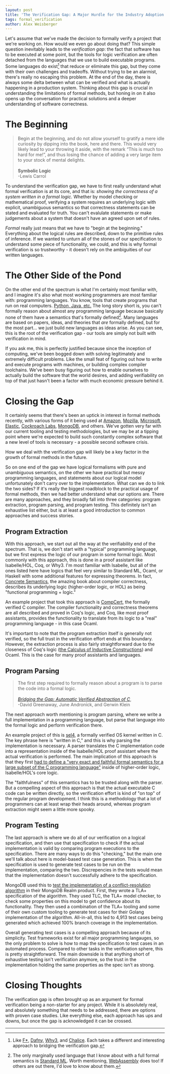 ```yaml
---
layout: post
title: 'The Verification Gap: A Major Hurdle for the Industry Adoption of Formal Methods'
tags: formal_verification
author: Alex Weisberger
---
```


Let's assume that we've made the decision to formally verify a project that we're working on. How would we even go about doing that? This simple question inevitably leads to the _verification gap_: the fact that software has to be executed at some point, but the tools for logic verification are often detached from the languages that we use to build executable programs. Some languages do exist[^fn1] that reduce or eliminate this gap, but they come with their own challenges and tradeoffs. Without trying to be an alarmist, there's really no escaping this problem. At the end of the day, there is always some delta between what can be verified and what is actually happening in a production system. Thinking about this gap is crucial in understanding the limitations of formal methods, but honing in on it also opens up the conversation for practical solutions and a deeper understanding of software correctness.



# The Beginning

> Begin at the beginning, and do not allow yourself to gratify a mere idle curiosity by dipping into the book, here and there. This would very likely lead to your throwing it aside, with the remark “This is much too hard for me!”, and thus losing the chance of adding a very large item to your stock of mental delights.
> <br><br> **Symbolic Logic**
> <br>-Lewis Carrol

To understand the verification gap, we have to first really understand what formal verification is at its core, and that is: _showing the correctness of a system written in a formal logic._ Whether by model checking or mathematical proof, verifying a system requires an underlying logic with explicit, unambiguous semantics so that correctness statements can be stated and evaluated for truth. You can't evalulate statements or make judgements about a system that doesn't have an agreed upon set of rules. 

_Formal_ really just means that we have to "begin at the beginning." Everything about the logical rules are described, down to the primitive rules of inference. If we wanted to unturn all of the stones of our specification to understand some piece of functionality, we could, and this is why formal verification is so trustworthy - it doesn't rely on the ambiguities of our written languages. 

# The Other Side of the Pond

On the other end of the spectrum is what I'm certainly most familiar with, and I imagine it's also what most working programmers are most familiar with: programming languages. You know, tools that create programs that run on real computers. [Python, Java, etc.](https://www.tiobe.com/tiobe-index/) The long story short is, you can't formally reason about almost any programming language because basically none of them have a semantics that's formally defined[^fn2]. Many languages are based on papers, ideas, and theories that _are_ formally defined, but for the most part... we just build new languages as ideas arise. As you can see, this is the root of the verification gap - our tools are simply not built with verification in mind.

If you ask me, this is perfectly justified because since the inception of computing, we've been bogged down with solving legitimately and extremely difficult problems. Like the small feat of figuring out how to write and execute programs with machines, or building complex compiler toolchains. We've been busy figuring out how to enable ourselves to actually build the software that the world desires, and adding verifiability on top of that just hasn't been a factor with much economic pressure behind it.

# Closing the Gap

It certainly seems that there's been an uptick in interest in formal methods recently, with various forms of it being used at [Amazon](https://lamport.azurewebsites.net/tla/formal-methods-amazon.pdf), [Mozilla](https://blog.mozilla.org/security/2020/07/06/performance-improvements-via-formally-verified-cryptography-in-firefox/), [Microsoft](https://project-everest.github.io/), [Elastic](https://www.youtube.com/watch?v=qYDcbcOVurc), [Cockroach Labs](https://www.cockroachlabs.com/blog/parallel-commits/), [MongoDB](https://www.youtube.com/watch?v=wVmGMQZSP88&list=PLvaSNyqj9rnK4ZJHenG-4emWltWh4vpFv&index=6), and others. We've gotten very far with our current tooling and testing methodologies, but we may be at a tipping point where we're expected to build such constantly complex software that a new level of tools is necessary - a possible second software crisis.

How we deal with the verification gap will likely be a key factor in the growth of formal methods in the future.

So on one end of the gap we have logical formalisms with pure and unambiguous semantics, on the other we have practical but messy programming languages, and statements about our logical model unfortunately don't carry over to the implementation. What can we do to link the two sides? If it's really the biggest roadblock to the practical usage of formal methods, then we had better understand what our options are. There are many approaches, and they broadly fall into three categories: program extraction, program parsing, and program testing. This definitely isn't an exhaustive list either, but is at least a good introduction to common approaches and success stories.

## Program Extraction

With this approach, we start out all the way at the verifiability end of the spectrum. That is, we don't start with a "typical" programming language, but we first express the logic of our program in some formal logic. Most commonly with this approach, this is done in a proof assistant like Isabelle/HOL, Coq, or Why3. I'm most familiar with Isabelle, but all of the ones listed here have logics that feel very similar to Standard ML, Ocaml, or Haskell with some additional features for expressing theorems. In fact, [Concrete Semantics](http://concrete-semantics.org/), the amazing book about compiler correctness, describes its underlying logic (higher-order logic, or HOL) as being "functional programming + logic."

An example project that took this approach is [CompCert](https://compcert.org/), the formally verified C compiler. The compiler functionality and correctness theorems are all described and proved in Coq's logic, and Coq, like most proof assistants, provides the functionality to translate from its logic to a "real" programming language - in this case Ocaml.

It's important to note that the program extraction itself is generally not verified, so the full trust in the verification effort ends at this boundary. However, the extraction process is also fairly straightforward due to the closeness of Coq's logic ([the Calculus of Inductive Constructions](https://en.wikipedia.org/wiki/Calculus_of_constructions)) and Ocaml. This is the case for many proof assistants and languages.

## Program Parsing

> The first step required to formally reason about a program is to parse the code into a formal logic.
> <br><br>_[Bridging the Gap: Automatic Verified Abstraction of C](https://trustworthy.systems/publications/nicta_full_text/5662.pdf)_,
> <br>-David Greenaway, June Andronick, and Gerwin Klein

The next approach worth mentioning is program parsing, where we write a full implementation in a programming language, but parse that language into the formal logic and perform verification there.

An example project of this is [sel4](https://sel4.systems/), a formally verified OS kernel written in C. The key phrase here is "written in C," and this is why parsing the implementation is necessary. A parser translates the C implementation code into a representation inside of the Isabelle/HOL proof assistant where the actual verification is performed. The main implication of this approach is that they first [had to define a "very exact and faithful formal semantics for a large subset of the C programming language"](http://web1.cs.columbia.edu/~junfeng/09fa-e6998/papers/sel4.pdf) inside of higher-order logic, Isabelle/HOL's core logic. 

The "faithfulness" of this semantics has to be trusted along with the parser. But a compelling aspect of this approach is that the actual executable C code can be written directly, so the verification effort is kind of "on top" of the regular program development. I think this is a methodology that a lot of programmers can at least wrap their heads around, whereas program extraction might seem a little more spooky.

## Program Testing

The last approach is where we do all of our verification on a logical specification, and then use that specification to check if the actual implementation is valid by comparing program executions to the specification. There are many ways to do this "checking," but the main one we'll talk about here is model-based test case generation. This is when the specification is used to generate test cases to be run on the implementation, comparing the two. Discrepencies in the tests would mean that the implementation doesn't successfully adhere to the specification.

MongoDB used this to [test the implementation of a conflict-resolution algorithm](https://www.youtube.com/watch?v=wVmGMQZSP88&t=954s) in their MongoDB Realm product. First, they wrote a TLA+ specification of the algorithm. They used TLC, the TLA+ model checker, to check some properties on this model to get confidence about its functionality. They then used a combination of the TLA+ tooling and some of their own custom tooling to generate test cases for their Golang implementation of the algorithm. All-in-all, this led to 4,913 test cases being generated which achieved 100% branch coverage in the implementation.

Overall generating test cases is a compelling approach because of its simplicity. Test frameworks exist for all major programming langauges, so the only problem to solve is how to map the specification to test cases in an automated process. Compared to other tasks in the verification sphere, this is pretty straightforward. The main downside is that anything short of exhaustive testing isn't verification anymore, so the trust in the implementation holding the same properties as the spec isn't as strong.

# Closing Thoughts

The verification gap is often brought up as an argument for formal verification being a non-starter for any project. While it is absolutely real, and absolutely something that needs to be addressed, there are options with proven case studies. Like everything else, each approach has ups and downs, but once the gap is acknowledged it can be crossed.

<hr>

[^fn1]: Like [F*](https://www.fstar-lang.org/), [Dafny](https://dafny.org/dafny/), [Why3](https://why3.lri.fr/doc/index.html), and [Chalice](https://www.microsoft.com/en-us/research/project/chalice/). Each takes a different and interesting approach to bridging the verification gap.

[^fn2]: The only marginally used language that I know about with a full formal semantics is [Standard ML](https://smlfamily.github.io/sml90-defn.pdf). Worth mentioning, [WebAssembly](https://webassembly.github.io/spec/core/) does too! If others are out there, I'd love to know about them.
